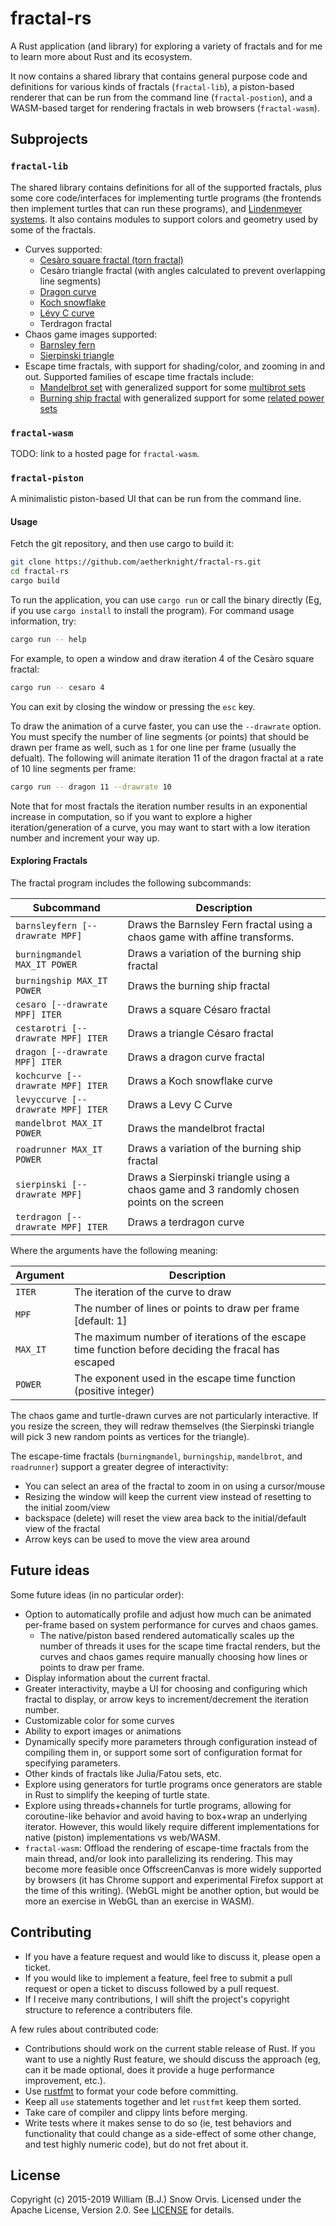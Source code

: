 # fractal-rs

A Rust application (and library) for exploring a variety of fractals and for me
to learn more about Rust and its ecosystem.

It now contains a shared library that contains general purpose code and
definitions for various kinds of fractals (`fractal-lib`), a piston-based
renderer that can be run from the command line (`fractal-postion`), and a
WASM-based target for rendering fractals in web browsers (`fractal-wasm`).


## Subprojects

### `fractal-lib`

The shared library contains definitions for all of the supported fractals, plus
some core code/interfaces for implementing turtle programs (the frontends then
implement turtles that can run these programs), and [Lindenmeyer
systems](https://en.wikipedia.org/wiki/L-system). It also contains modules to
support colors and geometry used by some of the fractals.

* Curves supported:
    * [Cesàro square fractal (torn fractal)](http://mathworld.wolfram.com/CesaroFractal.html)
    * Cesàro triangle fractal (with angles calculated to prevent overlapping
      line segments)
    * [Dragon curve](https://en.wikipedia.org/wiki/Dragon_curve)
    * [Koch snowflake](https://en.wikipedia.org/wiki/Koch_snowflake)
    * [Lévy C curve](https://en.wikipedia.org/wiki/L%C3%A9vy_C_curve)
    * Terdragon fractal
* Chaos game images supported:
    * [Barnsley fern](https://en.wikipedia.org/wiki/Barnsley_fern)
    * [Sierpinski triangle](https://en.wikipedia.org/wiki/Sierpinski_triangle)
* Escape time fractals, with support for shading/color, and zooming in and out.
  Supported families of escape time fractals include:
    * [Mandelbrot set](https://en.wikipedia.org/wiki/Mandelbrot_set) with
      generalized support for some
      [multibrot sets](https://en.wikipedia.org/wiki/Multibrot_set)
    * [Burning ship fractal](https://en.wikipedia.org/wiki/Burning_Ship_fractal)
      with generalized support for some [related power
      sets](https://theory.org/fracdyn/burningship/symmetry.html)

### `fractal-wasm`

TODO: link to a hosted page for `fractal-wasm`.


### `fractal-piston`

A minimalistic piston-based UI that can be run from the command line.

#### Usage

Fetch the git repository, and then use cargo to build it:

```sh
git clone https://github.com/aetherknight/fractal-rs.git
cd fractal-rs
cargo build
```
To run the application, you can use `cargo run` or call the binary directly
(Eg, if you use `cargo install` to install the program). For command usage
information, try:

```sh
cargo run -- help
```

For example, to open a window and draw iteration 4 of the Cesàro square fractal:

```sh
cargo run -- cesaro 4
```

You can exit by closing the window or pressing the `esc` key.

To draw the animation of a curve faster, you can use the `--drawrate` option.
You must specify the number of line segments (or points) that should be drawn
per frame as well, such as `1` for one line per frame (usually the defualt).
The following will animate iteration 11 of the dragon fractal at a rate of 10
line segments per frame:

```sh
cargo run -- dragon 11 --drawrate 10
```

Note that for most fractals the iteration number results in an exponential
increase in computation, so if you want to explore a higher
iteration/generation of a curve, you may want to start with a low iteration
number and increment your way up.

#### Exploring Fractals

The fractal program includes the following subcommands:

| Subcommand | Description |
| ---------- | ----------- |
| `barnsleyfern [--drawrate MPF]` | Draws the Barnsley Fern fractal using a chaos game with affine transforms. |
| `burningmandel MAX_IT POWER` | Draws a variation of the burning ship fractal |
| `burningship MAX_IT POWER` | Draws the burning ship fractal |
| `cesaro [--drawrate MPF] ITER` | Draws a square Césaro fractal |
| `cestarotri [--drawrate MPF] ITER` | Draws a triangle Césaro fractal |
| `dragon [--drawrate MPF] ITER` | Draws a dragon curve fractal |
| `kochcurve [--drawrate MPF] ITER` | Draws a Koch snowflake curve |
| `levyccurve [--drawrate MPF] ITER` | Draws a Levy C Curve |
| `mandelbrot MAX_IT POWER` | Draws the mandelbrot fractal |
| `roadrunner MAX_IT POWER` | Draws a variation of the burning ship fractal |
| `sierpinski [--drawrate MPF]` | Draws a Sierpinski triangle using a chaos game and 3 randomly chosen points on the screen |
| `terdragon [--drawrate MPF] ITER` | Draws a terdragon curve |

Where the arguments have the following meaning:

| Argument | Description |
| -------- | ----------- |
| `ITER` | The iteration of the curve to draw |
| `MPF` | The number of lines or points to draw per frame [default: 1] |
| `MAX_IT` | The maximum number of iterations of the escape time function before deciding the fracal has escaped |
| `POWER` | The exponent used in the escape time function (positive integer) |

The chaos game and turtle-drawn curves are not particularly interactive. If you
resize the screen, they will redraw themselves (the Sierpinski triangle will
pick 3 new random points as vertices for the triangle).

The escape-time fractals (`burningmandel`, `burningship`, `mandelbrot`, and
`roadrunner`) support a greater degree of interactivity:

* You can select an area of the fractal to zoom in on using a cursor/mouse
* Resizing the window will keep the current view instead of resetting to the
  initial zoom/view
* backspace (delete) will reset the view area back to the initial/default view
  of the fractal
* Arrow keys can be used to move the view area around


## Future ideas

Some future ideas (in no particular order):

* Option to automatically profile and adjust how much can be animated per-frame
  based on system performance for curves and chaos games.
    * The native/piston based rendered automatically scales up the number of
      threads it uses for the scape time fractal renders, but the curves and
      chaos games require manually choosing how lines or points to draw per
      frame.
* Display information about the current fractal.
* Greater interactivity, maybe a UI for choosing and configuring which fractal
  to display, or arrow keys to increment/decrement the iteration number.
* Customizable color for some curves
* Ability to export images or animations
* Dynamically specify more parameters through configuration instead of
  compiling them in, or support some sort of configuration format for
  specifying parameters.
* Other kinds of fractals like Julia/Fatou sets, etc.
* Explore using generators for turtle programs once generators are stable in
  Rust to simplify the keeping of turtle state.
* Explore using threads+channels for turtle programs, allowing for
  coroutine-like behavior and avoid having to box+wrap an underlying iterator.
  However, this would likely require different implementations for native
  (piston) implementations vs web/WASM.
* `fractal-wasm`: Offload the rendering of escape-time fractals from the main
  thread, and/or look into parallelizing its rendering. This may become more
  feasible once OffscreenCanvas is more widely supported by browsers (it has
  Chrome support and experimental Firefox support at the time of this writing).
  (WebGL might be another option, but would be more an exercise in WebGL than
  an exercise in WASM).


## Contributing

* If you have a feature request and would like to discuss it, please open a
  ticket.
* If you would like to implement a feature, feel free to submit a pull request
  or open a ticket to discuss followed by a pull request.
* If I receive many contributions, I will shift the project's copyright
  structure to reference a contributers file.

A few rules about contributed code:

* Contributions should work on the current stable release of Rust. If you want
  to use a nightly Rust feature, we should discuss the approach (eg, can it be
  made optional, does it provide a huge performance improvement, etc.).
* Use [rustfmt](https://github.com/rust-lang-nursery/rustfmt) to format your
  code before committing.
* Keep all `use` statements together and let `rustfmt` keep them sorted.
* Take care of compiler and clippy lints before merging.
* Write tests where it makes sense to do so (ie, test behaviors and
  functionality that could change as a side-effect of some other change, and
  test highly numeric code), but do not fret about it.


## License

Copyright (c) 2015-2019 William (B.J.) Snow Orvis. Licensed under the Apache
License, Version 2.0. See [LICENSE](LICENSE) for details.
